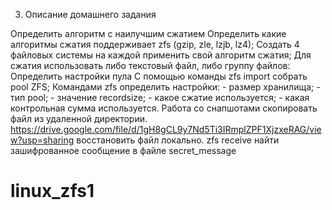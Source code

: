 3. Описание домашнего задания


Определить алгоритм с наилучшим сжатием
Определить какие алгоритмы сжатия поддерживает zfs (gzip, zle, lzjb, lz4);
Создать 4 файловых системы на каждой применить свой алгоритм сжатия;
Для сжатия использовать либо текстовый файл, либо группу файлов:
Определить настройки пула
С помощью команды zfs import собрать pool ZFS;
Командами zfs определить настройки:
    - размер хранилища;
    - тип pool;
    - значение recordsize;
    - какое сжатие используется;
    - какая контрольная сумма используется.
Работа со снапшотами
скопировать файл из удаленной директории.   https://drive.google.com/file/d/1gH8gCL9y7Nd5Ti3IRmplZPF1XjzxeRAG/view?usp=sharing 
восстановить файл локально. zfs receive
найти зашифрованное сообщение в файле secret_message
# linux_zfs1
